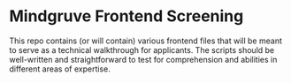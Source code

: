 # Mindgruve Frontend Screening
This repo contains (or will contain) various frontend files that will be meant to serve as a technical walkthrough for applicants.  The scripts should be well-written and straightforward to test for comprehension and abilities in different areas of expertise.